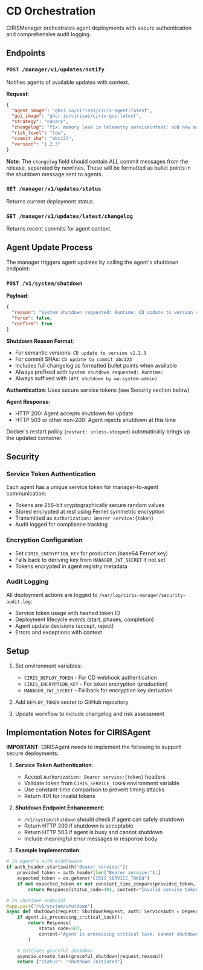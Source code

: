 # CD Orchestration

CIRISManager orchestrates agent deployments with secure authentication and comprehensive audit logging.

## Endpoints

### `POST /manager/v1/updates/notify`
Notifies agents of available updates with context.

**Request**:
```json
{
  "agent_image": "ghcr.io/cirisai/ciris-agent:latest",
  "gui_image": "ghcr.io/cirisai/ciris-gui:latest",
  "strategy": "canary",
  "changelog": "fix: memory leak in telemetry service\nfeat: add new monitoring endpoint\ntest: improve coverage",
  "risk_level": "low",
  "commit_sha": "abc123",
  "version": "1.2.3"
}
```

**Note**: The `changelog` field should contain ALL commit messages from the release, separated by newlines. These will be formatted as bullet points in the shutdown message sent to agents.

### `GET /manager/v1/updates/status`
Returns current deployment status.

### `GET /manager/v1/updates/latest/changelog`
Returns recent commits for agent context.

## Agent Update Process

The manager triggers agent updates by calling the agent's shutdown endpoint:

### `POST /v1/system/shutdown`
**Payload**:
```json
{
  "reason": "System shutdown requested: Runtime: CD update to version v1.2.3 (deployment abc123)\nRelease notes:\n  • fix: memory leak in telemetry service\n  • feat: add new monitoring endpoint\n  • test: improve coverage\n(API shutdown by wa-system-admin)",
  "force": false,
  "confirm": true
}
```

**Shutdown Reason Format**:
- For semantic versions: `CD update to version v1.2.3`
- For commit SHAs: `CD update to commit abc123`
- Includes full changelog as formatted bullet points when available
- Always prefixed with `System shutdown requested: Runtime:`
- Always suffixed with `(API shutdown by wa-system-admin)`

**Authentication**: Uses secure service tokens (see Security section below)

**Agent Response**:
- HTTP 200: Agent accepts shutdown for update
- HTTP 503 or other non-200: Agent rejects shutdown at this time

Docker's restart policy (`restart: unless-stopped`) automatically brings up the updated container.

## Security

### Service Token Authentication
Each agent has a unique service token for manager-to-agent communication:
- Tokens are 256-bit cryptographically secure random values
- Stored encrypted at rest using Fernet symmetric encryption
- Transmitted as `Authorization: Bearer service:{token}`
- Audit logged for compliance tracking

### Encryption Configuration
- Set `CIRIS_ENCRYPTION_KEY` for production (base64 Fernet key)
- Falls back to deriving key from `MANAGER_JWT_SECRET` if not set
- Tokens encrypted in agent registry metadata

### Audit Logging
All deployment actions are logged to `/var/log/ciris-manager/security-audit.log`:
- Service token usage with hashed token ID
- Deployment lifecycle events (start, phases, completion)
- Agent update decisions (accept, reject)
- Errors and exceptions with context

## Setup

1. Set environment variables:
   - `CIRIS_DEPLOY_TOKEN` - For CD webhook authentication
   - `CIRIS_ENCRYPTION_KEY` - For token encryption (production)
   - `MANAGER_JWT_SECRET` - Fallback for encryption key derivation

2. Add `DEPLOY_TOKEN` secret to GitHub repository

3. Update workflow to include changelog and risk assessment

## Implementation Notes for CIRISAgent

**IMPORTANT**: CIRISAgent needs to implement the following to support secure deployments:

1. **Service Token Authentication**:
   - Accept `Authorization: Bearer service:{token}` headers
   - Validate token from `CIRIS_SERVICE_TOKEN` environment variable
   - Use constant-time comparison to prevent timing attacks
   - Return 401 for invalid tokens

2. **Shutdown Endpoint Enhancement**:
   - `/v1/system/shutdown` should check if agent can safely shutdown
   - Return HTTP 200 if shutdown is acceptable
   - Return HTTP 503 if agent is busy and cannot shutdown
   - Include meaningful error messages in response body

3. **Example Implementation**:
```python
# In agent's auth middleware
if auth_header.startswith("Bearer service:"):
    provided_token = auth_header[len("Bearer service:"):]
    expected_token = os.getenv("CIRIS_SERVICE_TOKEN")
    if not expected_token or not constant_time_compare(provided_token, expected_token):
        return Response(status_code=401, content="Invalid service token")

# In shutdown endpoint
@app.post("/v1/system/shutdown")
async def shutdown(request: ShutdownRequest, auth: ServiceAuth = Depends(verify_service_token)):
    if agent.is_processing_critical_task():
        return Response(
            status_code=503,
            content="Agent is processing critical task, cannot shutdown now"
        )

    # Initiate graceful shutdown
    asyncio.create_task(graceful_shutdown(request.reason))
    return {"status": "shutdown initiated"}
```
